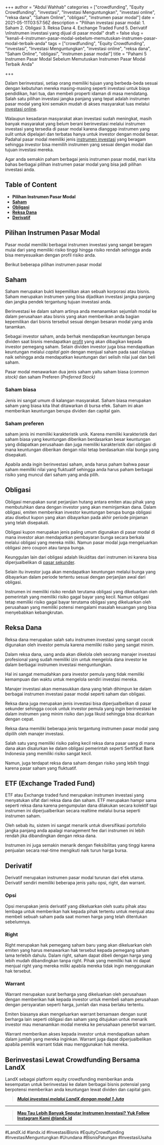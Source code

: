 +++
author = "Abdul Wahhab"
categories = ["crowdfunding", "Equity Crowdfunding", "investasi", "Investasi Menguntungkan", "investasi online", "reksa dana", "Saham Online", "obligasi", "instrumen pasar modal"]
date = 2021-05-11T03:57:56Z
description = "Pilihan investasi pasar modal: 1. Saham 2. Obligasi 3. Reksa Dana 4. Exchange Traded Fund 5. Derivatif \nInstrumen investasi yang dijual di pasar modal"
draft = false
slug = "kenali-4-instrumen-pasar-modal-sebelum-memutuskan-instrumen-pasar-modal-terbaik-anda"
tags = ["crowdfunding", "Equity Crowdfunding", "investasi", "Investasi Menguntungkan", "investasi online", "reksa dana", "Saham Online", "obligasi", "instrumen pasar modal"]
title = "Pahami 5 Instrumen Pasar Modal Sebelum Memutuskan Instrumen Pasar Modal Terbaik Anda"

+++


Dalam berinvestasi, setiap orang memiliki tujuan yang berbeda-beda sesuai dengan kebutuhan mereka masing-masing seperti investasi untuk biaya pendidikan, hari tua, dan membeli properti idaman di masa mendatang. Salah satu pilihan investasi jangka panjang yang tepat adalah instrumen pasar modal yang kini semakin mudah di akses masyarakat luas melalui [investasi online](https://landx.id/).

Walaupun kesadaran masyarakat akan investasi sudah meningkat, masih banyak masyarakat yang belum berani berinvestasi melalui instrumen investasi yang tersedia di pasar modal karena dianggap instrumen yang sulit untuk dipelajari dan terbatas hanya untuk investor dengan modal besar. Padahal pasar modal memiliki jenis [instrumen investasi](https://landx.id/) yang beragam sehingga investor bisa memilih instrumen yang sesuai dengan modal dan tujuan investasi mereka.

Agar anda semakin paham berbagai jenis instrumen pasar modal, mari kita bahas berbagai pilihan instrumen pasar modal yang bisa jadi pilihan investasi anda.

## Table of Content

* **Pilihan Instrumen Pasar Modal**
* **[Saham](#saham)**
* **[Obligasi](#obligasi)**
* **[Reksa Dana](#reksa-dana)**
* **[Derivatif](#derivatif)**

## Pilihan Instrumen Pasar Modal

Pasar modal memiliki berbagai instrumen investasi yang sangat beragam mulai dari yang memiliki risiko tinggi hingga risiko rendah sehingga anda bisa menyesuaikan dengan profil risiko anda.

Berikut beberapa pilihan instrumen pasar modal

## Saham

Saham merupakan bukti kepemilikan akan sebuah korporasi atau bisnis. Saham merupakan instrumen yang bisa dijadikan investasi jangka panjang dan jangka pendek tergantung tujuan investasi anda.

Berinvestasi ke dalam saham artinya anda menanamkan sejumlah modal ke dalam perusahaan atau bisnis yang akan memberikan anda bagian kepemilikan dari bisnis tersebut sesuai dengan besaran modal yang anda tanamkan.

Sebagai investor saham, anda berhak mendapatkan keuntungan berupa dividen saat bisnis mendapatkan [profit](https://landx.id/) yang akan dibagikan kepada investor pemegang saham. Selain dividen investor juga bisa mendapatkan keuntungan melalui _capital gain_ dengan menjual saham pada saat nilainya naik sehingga anda mendapatkan keuntungan dari selisih nilai jual dan beli saham.

Pasar modal menawarkan dua jenis saham yaitu saham biasa (_common stock)_ dan saham Preferen (_Preferred Stock)_

### Saham biasa

Jenis ini sangat umum di kalangan masyarakat. Saham biasa merupakan saham yang biasa kita lihat ditawarkan di bursa efek. Saham ini akan memberikan keuntungan berupa dividen dan capital gain.

### Saham preferen

saham jenis ini memiliki karakteristik unik. Karena memiliki karakteristik dari saham biasa yang keuntungan diberikan berdasarkan besar keuntungan yang didapatkan perusahaan dan juga memiliki karakteristik dari obligasi di mana keuntungan diberikan dengan nilai tetap berdasarkan nilai bunga yang disepakati.

Apabila anda ingin berinvestasi saham, anda harus paham bahwa pasar saham memiliki nilai yang fluktuatif sehingga anda harus paham berbagai risiko yang muncul dari saham yang anda pilih.

## Obligasi

Obligasi merupakan surat perjanjian hutang antara emiten atau pihak yang membutuhkan dana dengan investor yang akan meminjamkan dana. Dalam obligasi, emiten memberikan investor keuntungan berupa bunga obligasi atau disebut kupon yang akan dibayarkan pada akhir periode pinjaman yang telah disepakati.

Obligasi kupon merupakan jenis paling umum digunakan di pasar modal di mana investor akan mendapatkan pembayaran bunga secara berkala melalui obligasi yang mereka miliki. Namun pasar modal juga mengeluarkan obligasi zero coupon atau tanpa bunga.

Keunggulan lain dari obligasi adalah likuiditas dari instrumen ini karena bisa diperjualbelikan di [pasar sekunder](https://landx.id/).

Selain itu investor juga akan mendapatkan keuntungan melalui bunga yang dibayarkan dalam periode tertentu sesuai dengan perjanjian awal dari obligasi.

Instrumen ini memiliki risiko rendah terutama obligasi yang dikeluarkan oleh pemerintah yang memiliki risiko gagal bayar yang kecil. Namun obligasi tetap memiliki risiko gagal bayar terutama obligasi yang dikeluarkan oleh perusahaan yang memiliki potensi mengalami masalah keuangan yang bisa menyebabkan kebangkrutan.

## Reksa Dana

Reksa dana merupakan salah satu instrumen investasi yang sangat cocok digunakan oleh investor pemula karena memiliki risiko yang sangat minim.

Dalam reksa dana, uang anda akan dikelola oleh seorang manajer investasi profesional yang sudah memiliki izin untuk mengelola dana investor ke dalam berbagai instrumen investasi menguntungkan.

Hal ini sangat memudahkan para investor pemula yang tidak memiliki kemampuan dan waktu untuk mengelola sendiri investasi mereka.

Manajer investasi akan memasukkan dana yang telah dihimpun ke dalam berbagai instrumen investasi pasar modal seperti saham dan obligasi.

Reksa dana juga merupakan jenis investasi bisa diperjualbelikan di pasar sekunder sehingga cocok untuk investor pemula yang ingin berinvestasi ke dalam instrumen yang minim risiko dan juga likuid sehingga bisa dicairkan dengan cepat.

Reksa dana memiliki beberapa jenis tergantung instrumen pasar modal yang dipilih oleh manajer investasi.

Salah satu yang memiliki risiko paling kecil reksa dana pasar uang di mana dana akan disalurkan ke dalam obligasi pemerintah seperti Sertifikat Bank Indonesia yang memiliki risiko sangat kecil.

Namun, juga terdapat reksa dana saham dengan risiko yang lebih tinggi karena pasar saham yang fluktuatif.

## ETF (Exchange Traded Fund)

ETF atau Exchange traded fund merupakan instrumen investasi yang menyatukan sifat dari reksa dana dan saham. ETF merupakan hampir sama seperti reksa dana karena pengumpulan dana dilakukan secara kolektif tapi instrumen ini diperjualberikan secara realtime melalui bursa seperti instrumen saham.

Oleh sebab itu,  sistem ini sangat menarik untuk diversifikasi portofolio jangka panjang anda apalagi management fee dari instrumen ini lebih rendah jika dibandingkan dengan reksa dana.

Instrumen ini juga semakin menarik dengan fleksibilitas yang tinggi karena penjualan secara real-time mengikuti naik turun harga bursa.

## Derivatif

Derivatif merupakan instrumen pasar modal turunan dari efek utama. Derivatif sendiri memiliki beberapa jenis yaitu opsi, right, dan warrant.

### Opsi

Opsi merupakan jenis derivatif yang dikeluarkan  oleh suatu pihak atau lembaga untuk memberikan hak kepada pihak tertentu untuk menjual atau membeli sebuah saham pada saat momen harga yang telah ditentukan sebelumnya.

### Right

Right merupakan hak pemegang saham baru yang akan dikeluarkan oleh emiten yang harus menawarkan hak tersebut kepada pemegang saham lama terlebih dahulu. Dalam right, saham dapat dibeli dengan harga yang lebih mudah dibandingkan tanpa right. Pihak yang memiliki hak ini dapat menjual right yang mereka miliki apabila mereka tidak ingin menggunakan hak tersebut.

### Warrant

Warrant merupakan surat berharga yang dikeluarkan oleh perusahaan dengan memberikan hak kepada investor untuk membeli saham perusahaan dengan persyaratan seperti harga, jumlah dan masa berlaku tertentu.

Emiten biasanya akan mengeluarkan warrant bersamaan dengan surat berharga lain seperti obligasi dan saham yang ditujukan untuk menarik investor mau menanamkan modal mereka ke perusahaan penerbit warrant.

Warrant memberikan akses kepada investor untuk mendapatkan saham dalam jumlah yang mereka inginkan. Warrant juga dapat diperjualbelikan apabila pemilik warrant tidak mau menggunakan hak mereka.

## Berinvestasi Lewat Crowdfunding Bersama LandX

LandX sebagai platform equity crowdfunding memberikan anda kesempatan untuk berinvestasi ke dalam berbagai bisnis potensial yang berpotensi memberikan anda keuntungan lewat dividen dan capital gain.

> _**[Mulai investasi melalui LandX dengan modal 1 Juta](https://landx.id/)**_

---

> **[Mau Tau Lebih Banyak Seputar Instrumen Investasi? Yuk Follow Instagram Kami @landx.id](https://www.instagram.com/landx.id/?utm_medium=copy_link)**

---

#LandX.id	#landx.id	#InvestasiBisnis	#EquityCrowdfunding	#InvestasiMenguntungkan	#Urundana	#BisnisPatungan	#InvestasiUsaha

